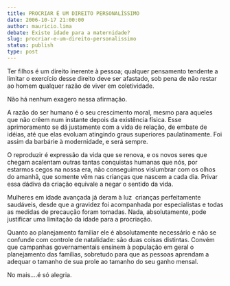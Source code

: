 ```yaml
---
title: PROCRIAR É UM DIREITO PERSONALÍSSIMO
date: 2006-10-17 21:00:00
author: mauricio.lima
debate: Existe idade para a maternidade?
slug: procriar-e-um-direito-personalissimo
status: publish 
type: post
---
```


  



Ter filhos é um direito inerente à pessoa; qualquer pensamento tendente a limitar o exercício desse direito deve ser afastado, sob pena de não restar ao homem qualquer razão de viver em coletividade.


  



Não há nenhum exagero nessa afirmação. 


  



A razão do ser humano é o seu crescimento moral, mesmo para aqueles que não crêem num instante depois da existência física. Esse aprimoramento se dá justamente com a vida de relação, de embate de idéias, até que elas evoluam atingindo graus superiores paulatinamente. Foi assim da barbárie à modernidade, e será sempre.


  



O reproduzir é expressão da vida que se renova, e os novos seres que chegam acalentam outras tantas conquistas humanas que nós, por estarmos cegos na nossa era, não conseguimos vislumbrar com os olhos do amanhã, que somente vêm nas crianças que nascem a cada dia. Privar essa dádiva da criação equivale a negar o sentido da vida.


  



Mulheres em idade avançada já deram à luz  crianças perfeitamente saudáveis, desde que a gravidez foi acompanhada por especialistas e todas as medidas de precaução foram tomadas. Nada, absolutamente, pode justificar uma limitação da idade para a procriação.


  



Quanto ao planejamento familiar ele é absolutamente necessário e não se confunde com controle de natalidade: são duas coisas distintas. Convém que campanhas governamentais ensinem à população em geral o planejamento das famílias, sobretudo para que as pessoas aprendam a adequar o tamanho de sua prole ao tamanho do seu ganho mensal.


  



No mais....é só alegria.


